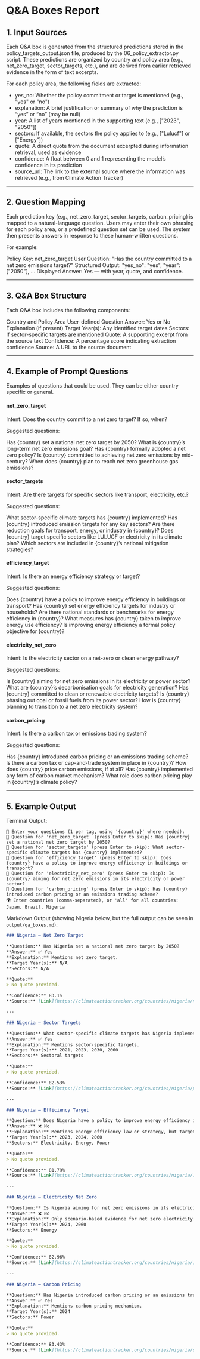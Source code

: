 # Q&A Boxes Report

## 1. Input Sources 

Each Q&A box is generated from the structured predictions stored in the policy_targets_output.json file, produced by the 06_policy_extractor.py script. These predictions are organized by country and policy area (e.g., net_zero_target, sector_targets, etc.), and are derived from earlier retrieved evidence in the form of text excerpts.

For each policy area, the following fields are extracted:

* yes_no: Whether the policy commitment or target is mentioned (e.g., "yes" or "no")
* explanation: A brief justification or summary of why the prediction is “yes” or “no” (may be null)
* year: A list of years mentioned in the supporting text (e.g., ["2023", "2050"])
* sectors: If available, the sectors the policy applies to (e.g., ["Lulucf"] or ["Energy"])
* quote: A direct quote from the document excerpted during information retrieval, used as evidence
* confidence: A float between 0 and 1 representing the model’s confidence in its prediction
* source_url: The link to the external source where the information was retrieved (e.g., from Climate Action Tracker)

---

## 2. Question Mapping
Each prediction key (e.g., net_zero_target, sector_targets, carbon_pricing) is mapped to a natural-language question. Users may enter their own phrasing for each policy area, or a predefined question set can be used. The system then presents answers in response to these human-written questions.

For example:

Policy Key: net_zero_target
User Question: "Has the country committed to a net zero emissions target?"
Structured Output: "yes_no": "yes", "year": ["2050"], ...
Displayed Answer: Yes — with year, quote, and confidence.

----

## 3. Q&A Box Structure
Each Q&A box includes the following components:

Country and Policy Area
User-defined Question
Answer: Yes or No
Explanation (if present)
Target Year(s): Any identified target dates
Sectors: If sector-specific targets are mentioned
Quote: A supporting excerpt from the source text
Confidence: A percentage score indicating extraction confidence
Source: A URL to the source document

---

## 4. Example of Prompt Questions
Examples of questions that could be used. They can be either country specific or general. 

#### net_zero_target
Intent: Does the country commit to a net zero target? If so, when?

Suggested questions:

Has {country} set a national net zero target by 2050?
What is {country}’s long-term net zero emissions goal?
Has {country} formally adopted a net zero policy?
Is {country} committed to achieving net zero emissions by mid-century?
When does {country} plan to reach net zero greenhouse gas emissions?


#### sector_targets

Intent: Are there targets for specific sectors like transport, electricity, etc.?

Suggested questions:

What sector-specific climate targets has {country} implemented?
Has {country} introduced emission targets for any key sectors?
Are there reduction goals for transport, energy, or industry in {country}?
Does {country} target specific sectors like LULUCF or electricity in its climate plan?
Which sectors are included in {country}’s national mitigation strategies?


#### efficiency_target

Intent: Is there an energy efficiency strategy or target?

Suggested questions:

Does {country} have a policy to improve energy efficiency in buildings or transport?
Has {country} set energy efficiency targets for industry or households?
Are there national standards or benchmarks for energy efficiency in {country}?
What measures has {country} taken to improve energy use efficiency?
Is improving energy efficiency a formal policy objective for {country}?


#### electricity_net_zero

Intent: Is the electricity sector on a net-zero or clean energy pathway?

Suggested questions:

Is {country} aiming for net zero emissions in its electricity or power sector?
What are {country}’s decarbonisation goals for electricity generation?
Has {country} committed to clean or renewable electricity targets?
Is {country} phasing out coal or fossil fuels from its power sector?
How is {country} planning to transition to a net zero electricity system?


#### carbon_pricing

Intent: Is there a carbon tax or emissions trading system?

Suggested questions:

Has {country} introduced carbon pricing or an emissions trading scheme?
Is there a carbon tax or cap-and-trade system in place in {country}?
How does {country} price carbon emissions, if at all?
Has {country} implemented any form of carbon market mechanism?
What role does carbon pricing play in {country}’s climate policy?

---

## 5. Example Output

Terminal Output: 

```
🔧 Enter your questions (1 per tag, using '{country}' where needed):
📝 Question for 'net_zero_target' (press Enter to skip): Has {country} set a national net zero target by 2050?
📝 Question for 'sector_targets' (press Enter to skip): What sector-specific climate targets has {country} implemented?
📝 Question for 'efficiency_target' (press Enter to skip): Does {country} have a policy to improve energy efficiency in buildings or transport?
📝 Question for 'electricity_net_zero' (press Enter to skip): Is {country} aiming for net zero emissions in its electricity or power sector?
📝 Question for 'carbon_pricing' (press Enter to skip): Has {country} introduced carbon pricing or an emissions trading scheme? 
🌍 Enter countries (comma-separated), or 'all' for all countries: Japan, Brazil, Nigeria
```

Markdown Output (showing Nigeria below, but the full output can be seen in `output/qa_boxes.md`): 

``` markdown
### Nigeria – Net Zero Target

**Question:** Has Nigeria set a national net zero target by 2050?  
**Answer:** ✅ Yes  
**Explanation:** Mentions net zero target.  
**Target Year(s):** N/A  
**Sectors:** N/A

**Quote:**  
> No quote provided.

**Confidence:** 83.1%  
**Source:** [Link](https://climateactiontracker.org/countries/nigeria/net-zero-targets/)

---

### Nigeria – Sector Targets

**Question:** What sector-specific climate targets has Nigeria implemented?  
**Answer:** ✅ Yes  
**Explanation:** Mentions sector-specific targets.  
**Target Year(s):** 2021, 2023, 2030, 2060  
**Sectors:** Sectoral targets

**Quote:**  
> No quote provided.

**Confidence:** 82.53%  
**Source:** [Link](https://climateactiontracker.org/countries/nigeria/policies-action/)

---

### Nigeria – Efficiency Target

**Question:** Does Nigeria have a policy to improve energy efficiency in buildings or transport?  
**Answer:** ❌ No  
**Explanation:** Mentions energy efficiency law or strategy, but target is unclear or missing. (Note: negation present in sentence, which may weaken the claim.)  
**Target Year(s):** 2023, 2024, 2060  
**Sectors:** Electricity, Energy, Power

**Quote:**  
> No quote provided.

**Confidence:** 81.79%  
**Source:** [Link](https://climateactiontracker.org/countries/nigeria/)

---

### Nigeria – Electricity Net Zero

**Question:** Is Nigeria aiming for net zero emissions in its electricity or power sector?  
**Answer:** ❌ No  
**Explanation:** Only scenario-based evidence for net zero electricity.  
**Target Year(s):** 2024, 2060  
**Sectors:** Energy

**Quote:**  
> No quote provided.

**Confidence:** 82.96%  
**Source:** [Link](https://climateactiontracker.org/countries/nigeria/)

---

### Nigeria – Carbon Pricing

**Question:** Has Nigeria introduced carbon pricing or an emissions trading scheme?  
**Answer:** ✅ Yes  
**Explanation:** Mentions carbon pricing mechanism.  
**Target Year(s):** 2024  
**Sectors:** Power

**Quote:**  
> No quote provided.

**Confidence:** 83.43%  
**Source:** [Link](https://climateactiontracker.org/countries/nigeria/sources/)
```

